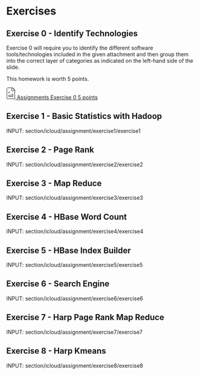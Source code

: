Exercises
=========

Exercise 0 - Identify Technologies
----------------------------------

 

Exercise 0 will require you to identify the different software
tools/technologies included in the given attachment and then group them
into the correct layer of categories as indicated on the left-hand side
of the slide.

This homework is worth 5 points.

[![Presentation](images/presentation.png) Assignments Exercise 0 5 points](https://drive.google.com/open?id=0B88HKpainTSfQ2FrUzdKRkM5X0U)

Exercise 1 - Basic Statistics with Hadoop
-----------------------------------------

INPUT: section/icloud/assignment/exercise1/exercise1

Exercise 2 - Page Rank
----------------------

INPUT: section/icloud/assignment/exercise2/exercise2

Exercise 3 - Map Reduce
-----------------------

INPUT: section/icloud/assignment/exercise3/exercise3

Exercise 4 - HBase Word Count
-----------------------------

INPUT: section/icloud/assignment/exercise4/exercise4

Exercise 5 - HBase Index Builder
--------------------------------

INPUT: section/icloud/assignment/exercise5/exercise5

Exercise 6 - Search Engine 
---------------------------

INPUT: section/icloud/assignment/exercise6/exercise6

Exercise 7 - Harp Page Rank Map Reduce
--------------------------------------

INPUT: section/icloud/assignment/exercise7/exercise7

Exercise 8 - Harp Kmeans
------------------------

INPUT: section/icloud/assignment/exercise8/exercise8

